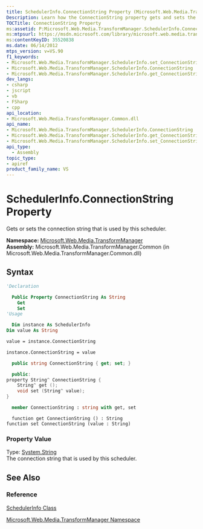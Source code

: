 ```yaml
---
title: SchedulerInfo.ConnectionString Property (Microsoft.Web.Media.TransformManager)
Description: Learn how the ConnectionString property gets and sets the connection string that is used by this scheduler.
TOCTitle: ConnectionString Property
ms:assetid: P:Microsoft.Web.Media.TransformManager.SchedulerInfo.ConnectionString
ms:mtpsurl: https://msdn.microsoft.com/library/microsoft.web.media.transformmanager.schedulerinfo.connectionstring(v=VS.90)
ms:contentKeyID: 35520838
ms.date: 06/14/2012
mtps_version: v=VS.90
f1_keywords:
- Microsoft.Web.Media.TransformManager.SchedulerInfo.set_ConnectionString
- Microsoft.Web.Media.TransformManager.SchedulerInfo.ConnectionString
- Microsoft.Web.Media.TransformManager.SchedulerInfo.get_ConnectionString
dev_langs:
- csharp
- jscript
- vb
- FSharp
- cpp
api_location:
- Microsoft.Web.Media.TransformManager.Common.dll
api_name:
- Microsoft.Web.Media.TransformManager.SchedulerInfo.ConnectionString
- Microsoft.Web.Media.TransformManager.SchedulerInfo.get_ConnectionString
- Microsoft.Web.Media.TransformManager.SchedulerInfo.set_ConnectionString
api_type:
  - Assembly
topic_type:
- apiref
product_family_name: VS
---
```


# SchedulerInfo.ConnectionString Property

Gets or sets the connection string that is used by this scheduler.

**Namespace:**  [Microsoft.Web.Media.TransformManager](microsoft-web-media-transformmanager-namespace.md)  
**Assembly:**  Microsoft.Web.Media.TransformManager.Common (in Microsoft.Web.Media.TransformManager.Common.dll)

## Syntax

```vb
'Declaration

  Public Property ConnectionString As String
    Get
    Set
'Usage

  Dim instance As SchedulerInfo
Dim value As String

value = instance.ConnectionString

instance.ConnectionString = value
```

```csharp
  public string ConnectionString { get; set; }
```

```cpp
  public:
property String^ ConnectionString {
    String^ get ();
    void set (String^ value);
}
```

``` fsharp
  member ConnectionString : string with get, set
```

```jscript
  function get ConnectionString () : String
function set ConnectionString (value : String)
```

### Property Value

Type: [System.String](https://msdn.microsoft.com/library/s1wwdcbf)  
The connection string that is used by this scheduler.  

## See Also

### Reference

[SchedulerInfo Class](schedulerinfo-class-microsoft-web-media-transformmanager.md)

[Microsoft.Web.Media.TransformManager Namespace](microsoft-web-media-transformmanager-namespace.md)

